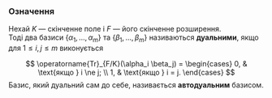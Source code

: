 ### Означення

Нехай $K$ — скінченне поле і $F$ — його скінченне розширення.  
Тоді два базиси $\{\alpha_1, \ldots, \alpha_m\}$ та $\{\beta_1, \ldots, \beta_m\}$ називаються **дуальними**, якщо для $1 \le i, j \le m$ виконується

$$
\operatorname{Tr}_{F/K}(\alpha_i \beta_j) =
\begin{cases}
0, & \text{якщо } i \ne j; \\
1, & \text{якщо } i = j.
\end{cases}
$$
Базис, який дуальний сам до себе, називається __автодуальним__ базисом.